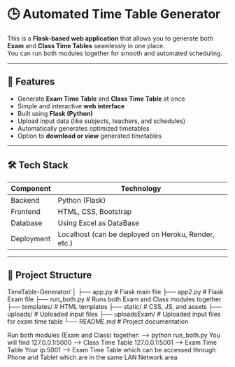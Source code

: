 # 🕒 Automated Time Table Generator

This is a **Flask-based web application** that allows you to generate both **Exam** and **Class Time Tables** seamlessly in one place.  
You can run both modules together for smooth and automated scheduling.

---

## 🚀 Features

- Generate **Exam Time Table** and **Class Time Table** at once  
- Simple and interactive **web interface**  
- Built using **Flask (Python)**  
- Upload input data (like subjects, teachers, and schedules)  
- Automatically generates optimized timetables  
- Option to **download or view** generated timetables  

---

## 🛠️ Tech Stack

| Component | Technology |
|------------|-------------|
| Backend | Python (Flask) |
| Frontend | HTML, CSS, Bootstrap |
| Database | Using Excel as DataBase|
| Deployment | Localhost (can be deployed on Heroku, Render, etc.) |

---

## 📂 Project Structure

TimeTable-Generator/
│
├── app.py # Flask main file
├── app2.py # Flask Exam file
├── run_both.py # Runs both Exam and Class modules together
├── templates/ # HTML templates
├── static/ # CSS, JS, and assets
├── uploads/ # Uploaded input files
├── uploadsExam/ # Uploaded input files for exam time table
└── README.md # Project documentation

Run both modules (Exam and Class) together:
--> python run_both.py
You will find 127.0.0.1:5000 --> Class Time Table
127.0.0.1:5001 --> Exam Time Table
Your ip:5001 --> Exam Time Table which can be accessed through Phone and Tablet which are in the same LAN Network area


